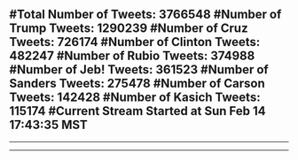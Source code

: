 #Total Number of Tweets: 3766548 
#Number of Trump Tweets: 1290239
#Number of Cruz Tweets: 726174
#Number of Clinton Tweets: 482247
#Number of Rubio Tweets: 374988
#Number of Jeb! Tweets: 361523
#Number of Sanders Tweets: 275478
#Number of Carson Tweets: 142428
#Number of Kasich Tweets: 115174
#Current Stream Started at Sun Feb 14 17:43:35 MST
---
---
---
